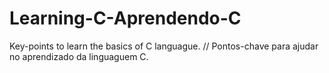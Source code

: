 # Learning-C-Aprendendo-C
Key-points to learn the basics of C languague. // Pontos-chave para ajudar no aprendizado da linguaguem C.
